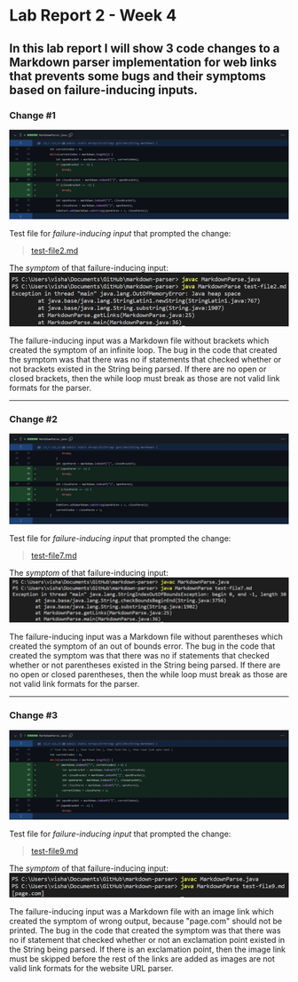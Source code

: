 # **Lab Report 2 - Week 4**
## In this lab report I will show 3 code changes to a Markdown parser implementation for web links that prevents some bugs and their symptoms based on failure-inducing inputs.

### **Change #1**
![Image](https://github.com/vishaal-gaddipati/cse15l-lab-reports/blob/main/Screenshots/Lab%202/noBracketFix.jpg?raw=true)

Test file for *failure-inducing input* that prompted the change:
> [test-file2.md](https://github.com/vishaal-gaddipati/markdown-parser/blob/main/test-file2.md?plain=1)

The *symptom* of that failure-inducing input:
![Image](https://github.com/vishaal-gaddipati/cse15l-lab-reports/blob/main/Screenshots/Lab%202/noBracketError.jpg?raw=true)

The failure-inducing input was a Markdown file without brackets which created the symptom of an infinite loop. The bug in the code that created the symptom was that there was no if statements that checked whether or not brackets existed in the String being parsed. If there are no open or closed brackets, then the while loop must break as those are not valid link formats for the parser.

---
### **Change #2**
![Image](https://github.com/vishaal-gaddipati/cse15l-lab-reports/blob/main/Screenshots/Lab%202/noParenFix.jpg?raw=true)

Test file for *failure-inducing input* that prompted the change:
> [test-file7.md](https://github.com/vishaal-gaddipati/markdown-parser/blob/main/test-file7.md?plain=1)

The *symptom* of that failure-inducing input:
![Image](https://github.com/vishaal-gaddipati/cse15l-lab-reports/blob/main/Screenshots/Lab%202/noParenError.jpg?raw=true)

The failure-inducing input was a Markdown file without parentheses which created the symptom of an out of bounds error. The bug in the code that created the symptom was that there was no if statements that checked whether or not parentheses existed in the String being parsed. If there are no open or closed parentheses, then the while loop must break as those are not valid link formats for the parser.

---
### **Change #3**
![Image](https://github.com/vishaal-gaddipati/cse15l-lab-reports/blob/main/Screenshots/Lab%202/imageFix.jpg?raw=true)

Test file for *failure-inducing input* that prompted the change:
> [test-file9.md](https://github.com/vishaal-gaddipati/markdown-parser/blob/main/test-file9.md?plain=1)

The *symptom* of that failure-inducing input:
![Image](https://github.com/vishaal-gaddipati/cse15l-lab-reports/blob/main/Screenshots/Lab%202/imageError.jpg?raw=true)

The failure-inducing input was a Markdown file with an image link which created the symptom of wrong output, because "page.com" should not be printed. The bug in the code that created the symptom was that there was no if statement that checked whether or not an exclamation point existed in the String being parsed. If there is an exclamation point, then the image link must be skipped before the rest of the links are added as images are not valid link formats for the website URL parser.